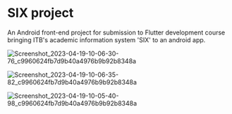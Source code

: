 # SIX project

An Android front-end project for submission to Flutter development course bringing ITB's academic information system 'SIX' to an android app.

![Screenshot_2023-04-19-10-06-30-76_c9960624fb7d9b40a4976b9b92b8348a](https://user-images.githubusercontent.com/88787873/232957864-8d6f9e65-fffd-45d5-bee5-af0d4980db8e.jpg)

![Screenshot_2023-04-19-10-06-35-82_c9960624fb7d9b40a4976b9b92b8348a](https://user-images.githubusercontent.com/88787873/232957999-34a53cb5-2293-4fb8-877a-967acfea2a32.jpg)

![Screenshot_2023-04-19-10-05-40-98_c9960624fb7d9b40a4976b9b92b8348a](https://user-images.githubusercontent.com/88787873/232958059-0af481b2-a099-4585-93c5-dfe9fe9b691e.jpg)
